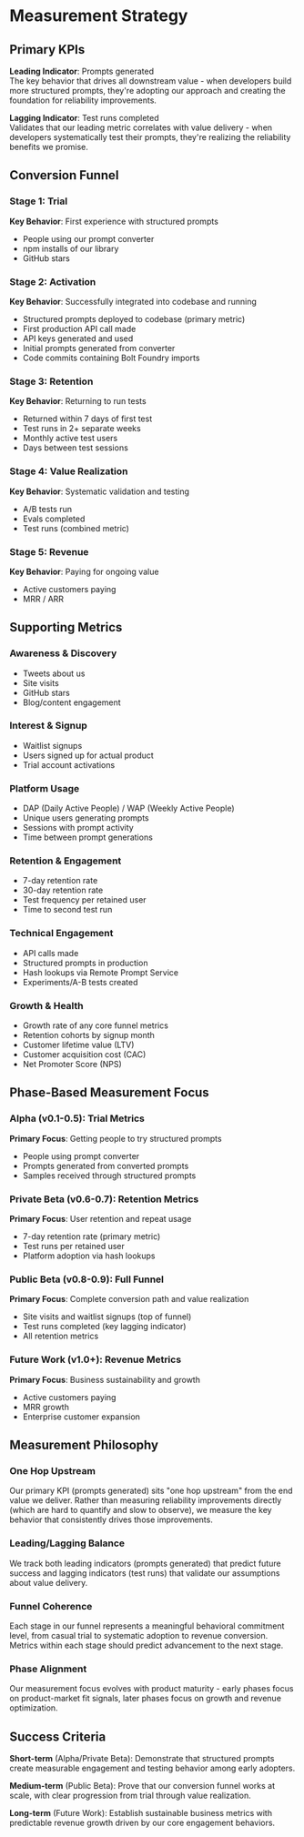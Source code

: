 # Measurement Strategy

## Primary KPIs

**Leading Indicator**: Prompts generated\
The key behavior that drives all downstream value - when developers build more
structured prompts, they're adopting our approach and creating the foundation
for reliability improvements.

**Lagging Indicator**: Test runs completed\
Validates that our leading metric correlates with value delivery - when
developers systematically test their prompts, they're realizing the reliability
benefits we promise.

## Conversion Funnel

### Stage 1: Trial

**Key Behavior**: First experience with structured prompts

- People using our prompt converter
- npm installs of our library
- GitHub stars

### Stage 2: Activation

**Key Behavior**: Successfully integrated into codebase and running

- Structured prompts deployed to codebase (primary metric)
- First production API call made
- API keys generated and used
- Initial prompts generated from converter
- Code commits containing Bolt Foundry imports

### Stage 3: Retention

**Key Behavior**: Returning to run tests

- Returned within 7 days of first test
- Test runs in 2+ separate weeks
- Monthly active test users
- Days between test sessions

### Stage 4: Value Realization

**Key Behavior**: Systematic validation and testing

- A/B tests run
- Evals completed
- Test runs (combined metric)

### Stage 5: Revenue

**Key Behavior**: Paying for ongoing value

- Active customers paying
- MRR / ARR

## Supporting Metrics

### Awareness & Discovery

- Tweets about us
- Site visits
- GitHub stars
- Blog/content engagement

### Interest & Signup

- Waitlist signups
- Users signed up for actual product
- Trial account activations

### Platform Usage

- DAP (Daily Active People) / WAP (Weekly Active People)
- Unique users generating prompts
- Sessions with prompt activity
- Time between prompt generations

### Retention & Engagement

- 7-day retention rate
- 30-day retention rate
- Test frequency per retained user
- Time to second test run

### Technical Engagement

- API calls made
- Structured prompts in production
- Hash lookups via Remote Prompt Service
- Experiments/A-B tests created

### Growth & Health

- Growth rate of any core funnel metrics
- Retention cohorts by signup month
- Customer lifetime value (LTV)
- Customer acquisition cost (CAC)
- Net Promoter Score (NPS)

## Phase-Based Measurement Focus

### Alpha (v0.1-0.5): Trial Metrics

**Primary Focus**: Getting people to try structured prompts

- People using prompt converter
- Prompts generated from converted prompts
- Samples received through structured prompts

### Private Beta (v0.6-0.7): Retention Metrics

**Primary Focus**: User retention and repeat usage

- 7-day retention rate (primary metric)
- Test runs per retained user
- Platform adoption via hash lookups

### Public Beta (v0.8-0.9): Full Funnel

**Primary Focus**: Complete conversion path and value realization

- Site visits and waitlist signups (top of funnel)
- Test runs completed (key lagging indicator)
- All retention metrics

### Future Work (v1.0+): Revenue Metrics

**Primary Focus**: Business sustainability and growth

- Active customers paying
- MRR growth
- Enterprise customer expansion

## Measurement Philosophy

### One Hop Upstream

Our primary KPI (prompts generated) sits "one hop upstream" from the end value
we deliver. Rather than measuring reliability improvements directly (which are
hard to quantify and slow to observe), we measure the key behavior that
consistently drives those improvements.

### Leading/Lagging Balance

We track both leading indicators (prompts generated) that predict future success
and lagging indicators (test runs) that validate our assumptions about value
delivery.

### Funnel Coherence

Each stage in our funnel represents a meaningful behavioral commitment level,
from casual trial to systematic adoption to revenue conversion. Metrics within
each stage should predict advancement to the next stage.

### Phase Alignment

Our measurement focus evolves with product maturity - early phases focus on
product-market fit signals, later phases focus on growth and revenue
optimization.

## Success Criteria

**Short-term** (Alpha/Private Beta): Demonstrate that structured prompts create
measurable engagement and testing behavior among early adopters.

**Medium-term** (Public Beta): Prove that our conversion funnel works at scale,
with clear progression from trial through value realization.

**Long-term** (Future Work): Establish sustainable business metrics with
predictable revenue growth driven by our core engagement behaviors.
